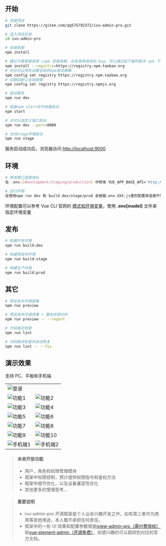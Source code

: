 ## 开始

```bash
# 克隆项目
git clone https://gitee.com/qq575792372/ivu-admin-pro.git

# 进入项目目录
cd ivu-admin-pro

# 安装依赖
npm install

# 建议不要直接使用 cnpm 安装依赖，会有各种诡异的 bug。可以通过如下操作解决 npm 下载速度慢的问题
npm install --registry=https://registry.npm.taobao.org
# 你也可以预先设置全局的npm淘宝镜像
npm config set registry https://registry.npm.taobao.org
# 切换回默认全局镜像
npm config set registry https://registry.npmjs.org

# 启动服务
npm run dev

# 或者npm start命令快捷启动
npm start

# 也可以自定义端口启动
npm run dev --port=8000

# 支持stage环境启动
npm run stage
```

服务启动成功后，浏览器访问 [http://localhost:9000](http://localhost:9000)

## 环境

```bash
# 修改接口连接地址
在 .env.[development/staging/production] 中修改 VUE_APP_BASE_API='http://接口地址'

# 运行环境
在使用npm run dev 和 build dev/stage/prod 会根据.env.XXX.js里的配置来连接不同环境的接口地址
```

环境配置可以参考 Vue CLI 官网的 [模式和环境变量](https://cli.vuejs.org/zh/guide/mode-and-env.html)，使用 **.env[model]** 文件来指定环境变量

## 发布

```bash
# 构建开发环境
npm run build:dev

# 构建预发布环境
npm run build:stage

# 构建生产环境
npm run build:prod
```

## 其它

```bash
# 预览发布环境效果
npm run preview

# 预览发布环境效果 + 静态资源分析
npm run preview -- --report

# 代码格式检查
npm run lint

# 代码格式检查并自动修复
npm run lint -- --fix
```

## 演示效果

支持 PC、平板和手机端

<table>
    <tr>
        <td colspan="2"><img alt="登录" src="https://gitee.com/qq575792372/images/raw/master/ivu-admin-pro/login.png"/></td>
    </tr>
    <tr>
        <td><img alt="功能1" src="https://gitee.com/qq575792372/images/raw/master/ivu-admin-pro/1.png"/></td>
        <td><img alt="功能2" src="https://gitee.com/qq575792372/images/raw/master/ivu-admin-pro/2.png"/></td>
    </tr>
    <tr>
        <td><img alt="功能3" src="https://gitee.com/qq575792372/images/raw/master/ivu-admin-pro/3.png"/></td>
        <td><img alt="功能4" src="https://gitee.com/qq575792372/images/raw/master/ivu-admin-pro/4.png"/></td>
    </tr>
     <tr>
        <td><img alt="功能5" src="https://gitee.com/qq575792372/images/raw/master/ivu-admin-pro/5.png"/></td>
        <td><img alt="功能6" src="https://gitee.com/qq575792372/images/raw/master/ivu-admin-pro/6.png"/></td>
    </tr>
     <tr>
        <td><img alt="功能7" src="https://gitee.com/qq575792372/images/raw/master/ivu-admin-pro/7.png"/></td>
        <td><img alt="功能8" src="https://gitee.com/qq575792372/images/raw/master/ivu-admin-pro/8.png"/></td>
    </tr>
     <tr>
        <td><img alt="功能9" src="https://gitee.com/qq575792372/images/raw/master/ivu-admin-pro/9.png"/></td>
        <td><img alt="功能10" src="https://gitee.com/qq575792372/images/raw/master/ivu-admin-pro/10.png"/></td>
    </tr>
     <tr>
        <td><img alt="手机端1" src="https://gitee.com/qq575792372/images/raw/master/ivu-admin-pro/mobile-1.png"/></td>
        <td><img alt="手机端2" src="https://gitee.com/qq575792372/images/raw/master/ivu-admin-pro/mobile-2.png"/></td>
    </tr>
</table>

> #### 未来开放功能
>
> - 用户，角色和权限管理模块
> - 框架中权限控制，预计提供权限指令和鉴权方法
> - 框架中细节优化，以及设备兼容性优化
> - 其他更多的慢慢思考...

> #### 重要说明
>
> - ivu-admin-pro 开源框架是个人业余兴趣开发之作，如有第三者作为商用等其他用途，本人概不承担任何责任。
> - 框架中的一些 UI 效果和配置参数借鉴[iview-admin-pro（需付费授权）](https://pro.iviewui.com/admin-pro/introduce)和[vue-element-admin（开源免费）](https://panjiachen.gitee.io/vue-element-admin-site/zh/guide/)，如感兴趣的可以跳转到对应的官方文档。
